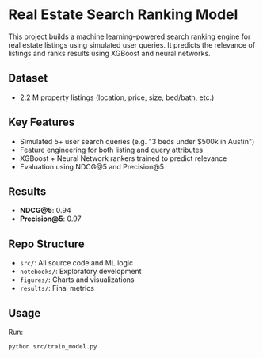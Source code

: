 # Real Estate Search Ranking Model

This project builds a machine learning–powered search ranking engine for real estate listings using simulated user queries. It predicts the relevance of listings and ranks results using XGBoost and neural networks.

## Dataset
- 2.2 M property listings (location, price, size, bed/bath, etc.)

## Key Features
- Simulated 5+ user search queries (e.g. "3 beds under $500k in Austin")
- Feature engineering for both listing and query attributes
- XGBoost + Neural Network rankers trained to predict relevance
- Evaluation using NDCG@5 and Precision@5

## Results
- **NDCG@5**: 0.94  
- **Precision@5**: 0.97

## Repo Structure
- `src/`: All source code and ML logic
- `notebooks/`: Exploratory development
- `figures/`: Charts and visualizations
- `results/`: Final metrics

## Usage
Run:
```bash
python src/train_model.py
